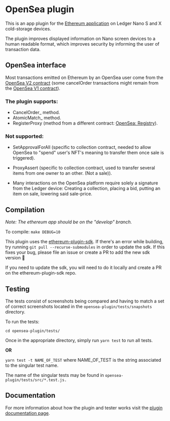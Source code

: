 # OpenSea plugin

This is an app plugin for the [Ethereum application](https://github.com/LedgerHQ/app-ethereum) on Ledger Nano S and X cold-storage devices.

The plugin improves displayed information on Nano screen devices to a human readable format, which improves security by informing the user of transaction data.

## OpenSea interface

Most transactions emitted on Ethereum by an OpenSea user come from the [OpenSea V2 contract](https://etherscan.io/address/0x7f268357A8c2552623316e2562D90e642bB538E5) (some cancelOrder transactions might remain from the [OpenSea V1 contract](https://etherscan.io/address/0x7be8076f4ea4a4ad08075c2508e481d6c946d12b)).

### The plugin supports:

- CancelOrder_ method.
- AtomicMatch_ method.
- RegisterProxy (method from a different contract: [OpenSea: Registry](https://etherscan.io/address/0xa5409ec958c83c3f309868babaca7c86dcb077c1)).

### Not supported:

- SetApprovalForAll (specific to collection contract, needed to allow OpenSea to "spend" user's NFT's meaning to transfer them once sale is triggered).
- ProxyAssert (specific to collection contract, used to transfer several items from one owner to an other. (Not a sale)).

- Many interactions on the OpenSea platform require solely a signature from the Ledger device: Creating a collection, placing a bid, putting an item on sale, lowering said sale-price.

## Compilation

*Note: The ethereum app should be on the "develop" branch.*

To compile: `make DEBUG=10`

This plugin uses the [ethereum-plugin-sdk](https://github.com/LedgerHQ/ethereum-plugin-sdk.git). If there's an error while building, try running `git pull --recurse-submodules` in order to update the sdk. If this fixes your bug, please file an issue or create a PR to add the new sdk version 🙂

If you need to update the sdk, you will need to do it locally and create a PR on the ethereum-plugin-sdk repo.

## Testing

The tests consist of screenshots being compared and having to match a set of correct screenshots located in the `opensea-plugin/tests/snapshots` directory.

To run the tests:

`cd opensea-plugin/tests/`

Once in the appropriate directory, simply run `yarn test` to run all tests.

<b>OR</b>

`yarn test -t NAME_OF_TEST` where NAME_OF_TEST is the string associated to the singular test name.

The name of the singular tests may be found in `opensea-plugin/tests/src/*.test.js.`

## Documentation

For more information about how the plugin and tester works visit the [plugin documentation page](https://hackmd.io/300Ukv5gSbCbVcp3cZuwRQ).
